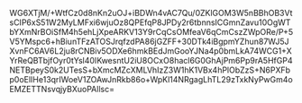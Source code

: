 WG6XTjM/+WtfCz0d8nKn2uOJ+iBDWn4vAC7Qu/0ZKlGOM3W5nBBhOB3VtsCIP6xS51W2MyLMFxi6wjuOz8QPEfqP8JPDy2r6tbnnsICGmnZavu10OgWTbYXmNrBOiSfM4h5ehLjXpeARKV13Y9rCqCsOMfeaV6qCmCszZWpORe/P+5V5YMspc6+hBiunTFzATOSJrqfzdPA86jGZFF+30DTk4iBgpmYZhun87WJ5JXvnFC6AV6L2ju8rCNBiv5ODXe6hmkBEdJmGooYJNa4p0bmLkA74WCG1+XYrReQBTbjfOyr0tYsl40IKwesntU2iU8OCxO8hacl6G0GhAjPm6Pp9rA5HfGP4NETBpeyS0k2UTesS+bXmcMZcXMLVhIzZ3W1hK1VBx4hPlObZzS+N6PXFbp0oElIHe13qrIWoeV1ZOAwJnRkb86o+WpKl14NRgagLhTL29zTxkNyPwGm4oEMZETTNsvqjyBXuoPAllsc=
